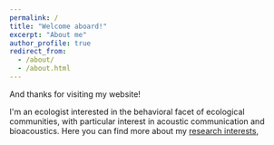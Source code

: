 ```yaml
---
permalink: /
title: "Welcome aboard!"
excerpt: "About me"
author_profile: true
redirect_from:
  - /about/
  - /about.html
---
```


And thanks for visiting my website!

I'm an ecologist interested in the behavioral facet of ecological communities, with particular interest in acoustic communication and bioacoustics.
Here you can find more about my [research interests](),

